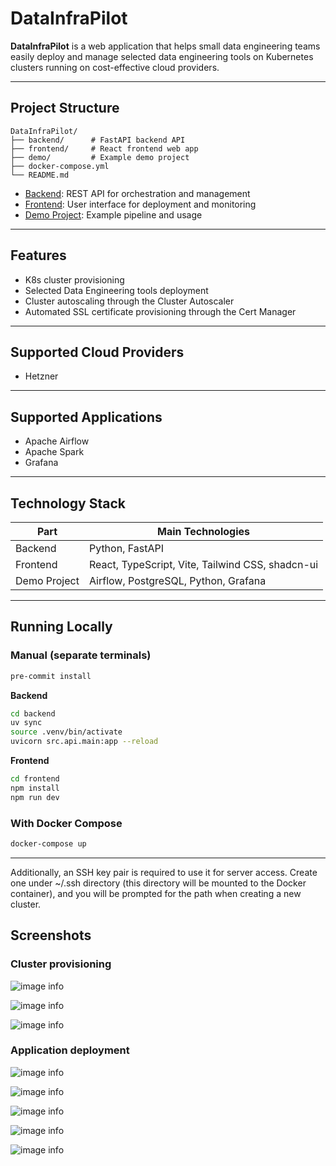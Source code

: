 # DataInfraPilot

**DataInfraPilot** is a web application that helps small data engineering teams easily deploy and manage selected data engineering tools on Kubernetes clusters running on cost-effective cloud providers.

---

## Project Structure

```
DataInfraPilot/
├── backend/      # FastAPI backend API
├── frontend/     # React frontend web app
├── demo/         # Example demo project
├── docker-compose.yml
└── README.md
```

- [Backend](./backend/README.md): REST API for orchestration and management
- [Frontend](./frontend/README.md): User interface for deployment and monitoring
- [Demo Project](./demo/README.md): Example pipeline and usage

---

## Features

- K8s cluster provisioning
- Selected Data Engineering tools deployment
- Cluster autoscaling through the Cluster Autoscaler
- Automated SSL certificate provisioning through the Cert Manager

---

## Supported Cloud Providers
- Hetzner

---

## Supported Applications
- Apache Airflow
- Apache Spark
- Grafana

---

## Technology Stack

| Part         | Main Technologies                                |
|--------------|--------------------------------------------------|
| Backend      | Python, FastAPI                                  |
| Frontend     | React, TypeScript, Vite, Tailwind CSS, shadcn-ui |
| Demo Project | Airflow, PostgreSQL, Python, Grafana             |

---

## Running Locally

### Manual (separate terminals)
```bash
pre-commit install
```

**Backend**
```bash
cd backend
uv sync
source .venv/bin/activate
uvicorn src.api.main:app --reload
```

**Frontend**
```bash
cd frontend
npm install
npm run dev
```

### With Docker Compose

```bash
docker-compose up
```
---

Additionally, an SSH key pair is required to use it for server access. Create one under ~/.ssh directory (this directory will be mounted to the Docker container), and you will be prompted for the path when creating a new cluster. 

## Screenshots
### Cluster provisioning
![image info](docs/create_cluster_modal_1.png)

![image info](docs/create_cluster_modal_3.png)

![image info](docs/cluster_details.png)

### Application deployment

![image info](docs/deploy_app_modal_1.png)

![image info](docs/deploy_app_modal_2.png)

![image info](docs/grafana_subdomain_access.png)

![image info](docs/deployment_details_page.png)

![image info](docs/deployments_page.png)